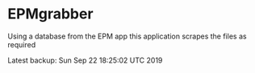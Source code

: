 # EPMgrabber
Using a database from the EPM app this application scrapes the files as required


Latest backup: Sun Sep 22 18:25:02 UTC 2019
